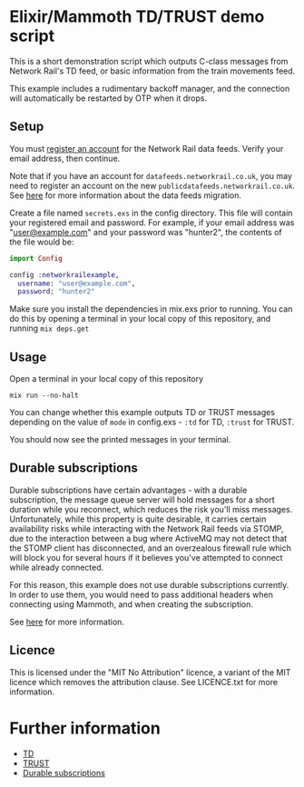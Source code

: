 # Elixir/Mammoth TD/TRUST demo script
This is a short demonstration script which outputs C-class messages from
Network Rail's TD feed, or basic information from the train movements
feed.

This example includes a rudimentary backoff manager, and the connection will
automatically be restarted by OTP when it drops.

## Setup
You must [register an account](https://publicdatafeeds.networkrail.co.uk/ntrod/create-account)
for the Network Rail data feeds. Verify your email address, then continue.

Note that if you have an account for `datafeeds.networkrail.co.uk`, you may
need to register an account on the new `publicdatafeeds.networkrail.co.uk`.
See [here](https://wiki.openraildata.com/index.php?title=NROD_System_Refresh)
for more information about the data feeds migration.

Create a file named `secrets.exs` in the config directory. This
file will contain your registered email and password.
For example, if your email address was "user@example.com" and your password
was "hunter2", the contents of the file would be:
```elixir
import Config

config :networkrailexample,
  username: "user@example.com",
  password: "hunter2"

```

Make sure you install the dependencies in mix.exs prior to running. You can do this
by opening a terminal in your local copy of this repository, and running `mix deps.get`


## Usage
Open a terminal in your local copy of this repository

```text
mix run --no-halt
```

You can change whether this example outputs TD or TRUST messages depending on
the value of `mode` in config.exs - `:td` for TD, `:trust` for TRUST.

You should now see the printed messages in your terminal.

## Durable subscriptions
Durable subscriptions have certain advantages - with a durable subscription,
the message queue server will hold messages for a short duration while you
reconnect, which reduces the risk you'll miss messages. Unfortunately, while
this property is quite desirable, it carries certain availability risks while
interacting with the Network Rail feeds via STOMP, due to the interaction
between a bug where ActiveMQ may not detect that the STOMP client has
disconnected, and an overzealous firewall rule which will block you for
several hours if it believes you've attempted to connect while already
connected.

For this reason, this example does not use durable subscriptions currently.
In order to use them, you would need to pass additional headers when connecting
using Mammoth, and when creating the subscription.

See [here](https://wiki.openraildata.com/index.php?title=About_the_Network_Rail_feeds#Durable_subscriptions_via_STOMP)
for more information.

## Licence
This is licensed under the "MIT No Attribution" licence, a variant of the MIT
licence which removes the attribution clause. See LICENCE.txt for
more information.

# Further information
* [TD](https://wiki.openraildata.com/index.php?title=TD)
* [TRUST](https://wiki.openraildata.com/index.php?title=Train_Movements)
* [Durable subscriptions](https://wiki.openraildata.com/index.php?title=Durable_Subscription)
